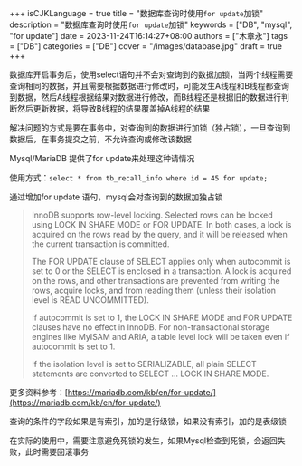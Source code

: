 +++
isCJKLanguage = true
title = "数据库查询时使用`for update`加锁"
description = "数据库查询时使用`for update`加锁"
keywords = ["DB", "mysql", "for update"]
date = 2023-11-24T16:14:27+08:00
authors = ["木章永"]
tags = ["DB"]
categories = ["DB"]
cover = "/images/database.jpg"
draft = true
+++

数据库开启事务后，使用select语句并不会对查询到的数据加锁，当两个线程需要查询相同的数据，并且需要根据数据进行修改时，可能发生A线程和B线程都查询到数据，然后A线程根据结果对数据进行修改，而B线程还是根据旧的数据进行判断然后更新数据，将导致B线程的结果覆盖掉A线程的结果

解决问题的方式是要在事务中，对查询到的数据进行加锁（独占锁），一旦查询到数据后，在事务提交之前，不允许查询或修改该数据

Mysql/MariaDB 提供了for update来处理这种请情况

使用方式：`select * from tb_recall_info where id = 45 for update;`

通过增加for update 语句，mysql会对查询到的数据加独占锁

> InnoDB supports row-level locking. Selected rows can be locked using LOCK IN SHARE MODE or FOR UPDATE. In both cases, a lock is acquired on the rows read by the query, and it will be released when the current transaction is committed.
> 
> The FOR UPDATE clause of SELECT applies only when autocommit is set to 0 or the SELECT is enclosed in a transaction. A lock is acquired on the rows, and other transactions are prevented from writing the rows, acquire locks, and from reading them (unless their isolation level is READ UNCOMMITTED).
>
>If autocommit is set to 1, the LOCK IN SHARE MODE and FOR UPDATE clauses have no effect in InnoDB. For non-transactional storage engines like MyISAM and ARIA, a table level lock will be taken even if autocommit is set to 1.
>
>If the isolation level is set to SERIALIZABLE, all plain SELECT statements are converted to SELECT ... LOCK IN SHARE MODE.

更多资料参考：[https://mariadb.com/kb/en/for-update/](https://mariadb.com/kb/en/for-update/)

查询的条件的字段如果是有索引，加的是行级锁，如果没有索引，加的是表级锁

在实际的使用中，需要注意避免死锁的发生，如果Mysql检查到死锁，会返回失败，此时需要回滚事务